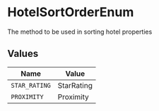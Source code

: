 # HotelSortOrderEnum

The method to be used in sorting hotel properties


## Values

| Name          | Value         |
| ------------- | ------------- |
| `STAR_RATING` | StarRating    |
| `PROXIMITY`   | Proximity     |